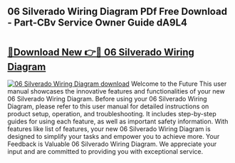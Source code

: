 ## 06 Silverado Wiring Diagram PDf Free Download - Part-CBv Service Owner Guide dA9L4

# <h2><a href="http://dfprtj8.blite.top/?on=06+Silverado+Wiring+Diagram">🔗Download New 👉🔴 06 Silverado Wiring Diagram</a></h2>

[![06 Silverado Wiring Diagram download](https://i.imgur.com/lujVjoI.png)](http://dfprtj8.blite.top/?on=06+Silverado+Wiring+Diagram)
Welcome to the Future This user manual showcases the innovative features and functionalities of your new 06 Silverado Wiring Diagram. Before using your 06 Silverado Wiring Diagram, please refer to this user manual for detailed instructions on product setup, operation, and troubleshooting. It includes step-by-step guides for using each feature, as well as important safety information. With features like list of features, your new 06 Silverado Wiring Diagram is designed to simplify your tasks and empower you to achieve more. Your Feedback is Valuable 06 Silverado Wiring Diagram. We appreciate your input and are committed to providing you with exceptional service.
